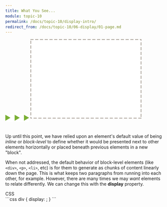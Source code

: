 ```yaml
---
title: What You See...
module: topic-10
permalink: /docs/topic-10/display-intro/
redirect_from: /docs/topic-10/06-display/01-page.md
---
```


<img src="./../../../img/arrow-divider.svg" style="width: 75px; border: none; margin: 0px 0 20px 0" />

<img src="../img/box-model-display.gif" alt="changing display values" style="width: 350px; margin: 0 auto 30px;" />

Up until this point, we have relied upon an element's default value of being _inline_ or _block-level_ to define whether it would be presented next to other elements horizontally or placed beneath previous elements in a new "block".

When not addressed, the default behavior of block-level elements (like `<div>`, `<p>`, `<li>`, etc) is for them to generate as chunks of content linearly down the page. This is what keeps two paragraphs from running into each other, for example. However, there are many times we may _want_ elements to relate differently. We can change this with the **display** property.

<div id="code-heading">CSS</div>
```css
div {
  display: ;
}
```
